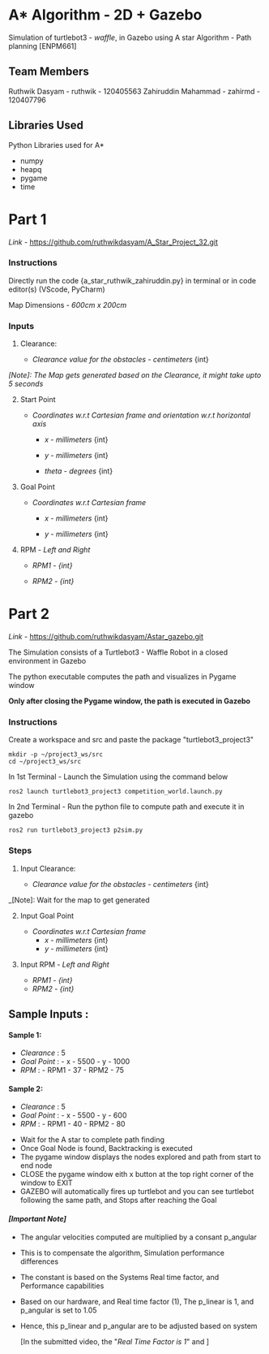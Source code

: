 # A* Algorithm - 2D + Gazebo
Simulation of turtlebot3 - _waffle_,  in Gazebo using A star Algorithm - Path planning [ENPM661]

## Team Members

Ruthwik Dasyam - ruthwik - 120405563
Zahiruddin Mahammad - zahirmd - 120407796

## Libraries Used
Python Libraries used for A*
 - numpy
 - heapq
 - pygame
 - time 

# Part 1
_Link_ - https://github.com/ruthwikdasyam/A_Star_Project_32.git

### Instructions
Directly run the code {a_star_ruthwik_zahiruddin.py} in terminal or in code editor(s) (VScode, PyCharm)

Map Dimensions - _600cm x 200cm_
 

### Inputs

1. Clearance: 

    - _Clearance value for the obstacles_ - _centimeters_ {int}


_[Note]: The Map gets generated based on the Clearance, it might take upto 5 seconds_

2. Start Point 

    - _Coordinates w.r.t Cartesian frame and orientation w.r.t horizontal axis_

        - _x_ - _millimeters_ {int}

        - _y_ - _millimeters_ {int}

        - _theta_ - _degrees_ {int}

3. Goal Point 
    
    -  _Coordinates w.r.t Cartesian frame_ 

        - _x_ - _millimeters_ {int}

        - _y_ - _millimeters_ {int}


4. RPM - _Left and Right_
    
    - _RPM1 - {int}_ 

    - _RPM2 - {int}_


# Part 2

_Link_ - https://github.com/ruthwikdasyam/Astar_gazebo.git

The Simulation consists of a Turtlebot3 - Waffle Robot in a closed environment in Gazebo

The python executable computes the path and visualizes in Pygame window

**Only after closing the Pygame window, the path is executed in Gazebo**

### Instructions

Create a workspace and src and paste the package "turtlebot3_project3"
```
mkdir -p ~/project3_ws/src
cd ~/project3_ws/src
```

In 1st Terminal - Launch the Simulation using the command below
```
ros2 launch turtlebot3_project3 competition_world.launch.py
```

In 2nd Terminal - Run the python file to compute path and execute it in gazebo
```
ros2 run turtlebot3_project3 p2sim.py
```

### Steps
1. Input Clearance: 

    - _Clearance value for the obstacles_ - _centimeters_ {int}

_[Note]: Wait for the map to get generated

2. Input Goal Point
   
    -  _Coordinates w.r.t Cartesian frame_  
        - _x_ - _millimeters_ {int}
        - _y_ - _millimeters_ {int}


4. Input RPM - _Left and Right_
    - _RPM1 - {int}_ 
    - _RPM2 - {int}_

## Sample Inputs :
#### Sample 1:
*  _Clearance_ : 5
* _Goal Point_ :    - x - 5500
                    - y - 1000
* _RPM_ :  - RPM1 - 37
           - RPM2 - 75

#### Sample 2:
* _Clearance_ : 5
* _Goal Point_ :   - x - 5500
                   - y - 600
* _RPM_ :  - RPM1 - 40
           - RPM2 - 80


- Wait for the A star to complete path finding
- Once Goal Node is found, Backtracking is executed
- The pygame window displays the nodes explored and path from start to end node
- CLOSE the pygame window eith x button at the top right corner of the window to EXIT
- GAZEBO will automatically fires up turtlebot and you can see turtlebot following the same path, and Stops after reaching the Goal
  

#### _[Important Note]_
* The angular velocities computed are multiplied by a consant p_angular
* This is to compensate the algorithm, Simulation performance differences
* The constant is based on the Systems Real time factor, and Performance capabilities
* Based on our hardware, and Real time factor (1), The p_linear is 1, and p_angular is set to 1.05
* Hence, this p_linear and p_angular are to be adjusted based on system

    [In the submitted video, the "_Real Time Factor is 1_" and ]





